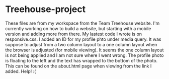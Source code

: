 # Treehouse-project
These files are from my workspace from the Team Treehouse website. I'm currently working on how to build a website, but starting with a mobile version and adding more from there. My lastest code I wrote is on responsive.css. I added an ID for my profile phto under media query. It was suppose to adjust from a two column layout to a one column layout when the browser is adjusted (for mobile viewing). It seems the one column layout is not being applied and I am not sure where I went wrong. The profile photo is floating to the left and the text has wrapped to the bottom of the photo. This can be found on the about.html page when viewing from the link I added. Help! :(

